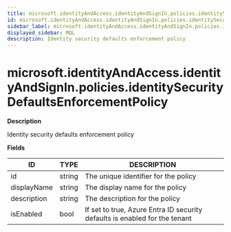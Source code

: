 ```yaml
---
title: microsoft.identityAndAccess.identityAndSignIn.policies.identitySecurityDefaultsEnforcementPolicy
id: microsoft.identityAndAccess.identityAndSignIn.policies.identitySecurityDefaultsEnforcementPolicy
sidebar_label: microsoft.identityAndAccess.identityAndSignIn.policies.identitySecurityDefaultsEnforcementPolicy
displayed_sidebar: MQL
description: Identity security defaults enforcement policy
---
```


# microsoft.identityAndAccess.identityAndSignIn.policies.identitySecurityDefaultsEnforcementPolicy

**Description**

Identity security defaults enforcement policy

**Fields**

| ID          | TYPE   | DESCRIPTION                                                                |
| ----------- | ------ | -------------------------------------------------------------------------- |
| id          | string | The unique identifier for the policy                                       |
| displayName | string | The display name for the policy                                            |
| description | string | The description for the policy                                             |
| isEnabled   | bool   | If set to true, Azure Entra ID security defaults is enabled for the tenant |
